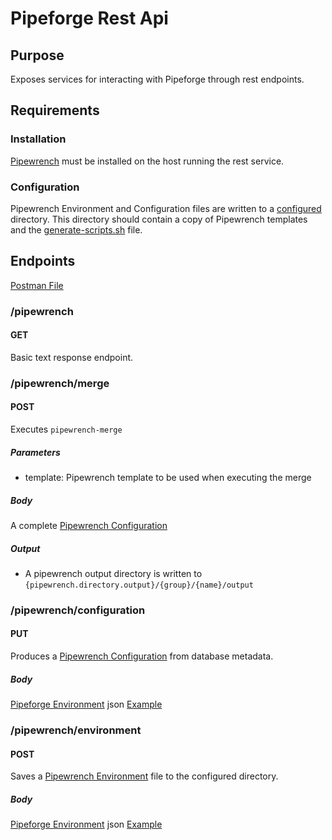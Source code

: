 # Pipeforge Rest Api

## Purpose
Exposes services for interacting with Pipeforge through rest endpoints.

## Requirements

### Installation
[Pipewrench](http://github.com/Cargill/pipewrench) must be installed on the host running the rest service.

### Configuration
Pipewrench Environment and Configuration files are written to a [configured](../src/main/resources/application.conf) directory.  This directory should contain a copy of Pipewrench templates and the [generate-scripts.sh](src/main/resources/generate-scripts.sh) file.

## Endpoints
[Postman File](src/main/resources/pipeforge-api.postman_collection.json)

### /pipewrench
#### GET
Basic text response endpoint.

### /pipewrench/merge
#### POST
Executes `pipewrench-merge`
##### Parameters
- template: Pipewrench template to be used when executing the merge
##### Body
A complete [Pipewrench Configuration](../pipewrench/src/main/scala/io/phdata/pipewrench/domain/Configuration.scala)
##### Output
- A pipewrench output directory is written to `{pipewrench.directory.output}/{group}/{name}/output`

### /pipewrench/configuration
#### PUT
Produces a [Pipewrench Configuration](../pipewrench/src/main/scala/io/phdata/pipewrench/domain/Configuration.scala) from database metadata.
##### Body
[Pipeforge Environment](src/main/scala/io/phdata/pipeforge/rest/domain/Environment.scala) json [Example](src/main/resources/env.json)

### /pipewrench/environment
#### POST
Saves a [Pipewrench Environment](../pipewrench/src/main/scala/io/phdata/pipewrench/domain/Environment.scala) file to the configured directory.
##### Body
[Pipeforge Environment](src/main/scala/io/phdata/pipeforge/rest/domain/Environment.scala) json [Example](src/main/resources/env.json)